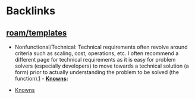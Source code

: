 
# Backlinks
## [roam/templates](<roam/templates.md>)
- Nonfunctional/Technical: Technical requirements often revolve around criteria such as scaling, cost, operations, etc. I often recommend a different page for technical requirements as it is easy for problem solvers (especially developers) to move towards a technical solution (a form) prior to actually understanding the problem to be solved (the function).[1](((https://en.wikipedia.org/wiki/Form_follows_function)))
        - **[Knowns](<Knowns.md>):**

- [Knowns](<Knowns.md>)

